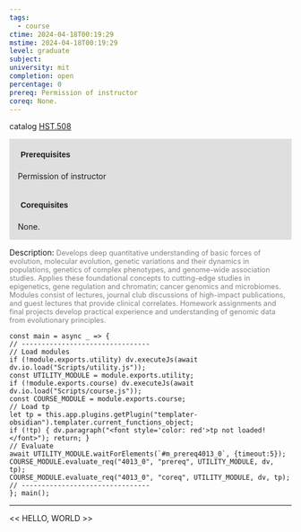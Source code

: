 ```yaml
---
tags:
  - course
ctime: 2024-04-18T00:19:29
mstime: 2024-04-18T00:19:29
level: graduate
subject: 
university: mit
completion: open
percentage: 0
prereq: Permission of instructor
coreq: None.
---
```


catalog [HST.508](http://student.mit.edu/catalog/mHSTa.html#HST.508)

<span style="display: block; padding: 15px; background-color: rgb(100, 100, 100, 0.2);"><font id="m_prereq4013_0" style="display: block; font-family: Arial, sans-serif; font-weight: bold; padding: 5px">Prerequisites</font><br><span id="prereq4013_0">Permission of instructor</span></span>
<span style="display: block; padding: 15px; background-color: rgb(100, 100, 100, 0.2);"><font id="m_coreq4013_0" style="display: block; font-family: Arial, sans-serif; font-weight: bold; padding: 5px">Corequisites</font><br><span id="coreq4013_0">None.</span></span>

<font style="">Description:</font>
<font style="color: grey; font-size: 0.8rem;">Develops deep quantitative understanding of basic forces of evolution, molecular evolution, genetic variations and their dynamics in populations, genetics of complex phenotypes, and genome-wide association studies. Applies these foundational concepts to cutting-edge studies in epigenetics, gene regulation and chromatin; cancer genomics and microbiomes. Modules consist of lectures, journal club discussions of high-impact publications, and guest lectures that provide clinical correlates. Homework assignments and final projects develop practical experience and understanding of genomic data from evolutionary principles.</font>

```dataviewjs
const main = async _ => {
// --------------------------------
// Load modules
if (!module.exports.utility) dv.executeJs(await dv.io.load("Scripts/utility.js"));
const UTILITY_MODULE = module.exports.utility;
if (!module.exports.course) dv.executeJs(await dv.io.load("Scripts/course.js"));
const COURSE_MODULE = module.exports.course;
// Load tp
let tp = this.app.plugins.getPlugin("templater-obsidian").templater.current_functions_object;
if (!tp) { dv.paragraph("<font style='color: red'>tp not loaded!</font>"); return; }
// Evaluate
await UTILITY_MODULE.waitForElements(`#m_prereq4013_0`, {timeout:5});
COURSE_MODULE.evaluate_req("4013_0", "prereq", UTILITY_MODULE, dv, tp);
COURSE_MODULE.evaluate_req("4013_0", "coreq", UTILITY_MODULE, dv, tp);
// --------------------------------
}; main();
```

---

<< HELLO, WORLD >>
